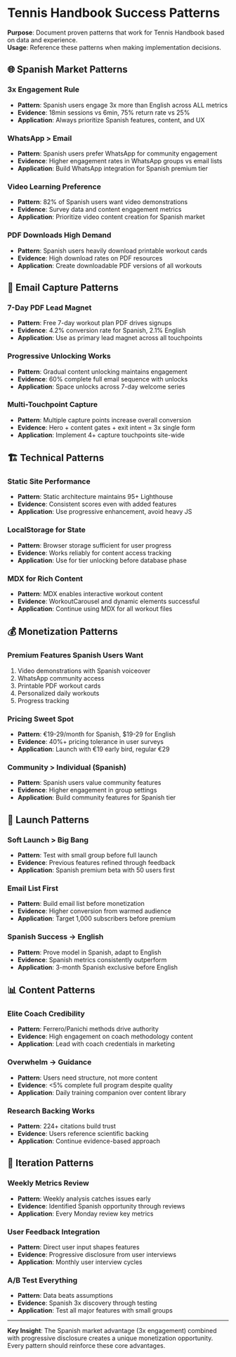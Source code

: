 # Tennis Handbook Success Patterns

**Purpose**: Document proven patterns that work for Tennis Handbook based on data and experience.  
**Usage**: Reference these patterns when making implementation decisions.

## 🌐 Spanish Market Patterns

### 3x Engagement Rule
- **Pattern**: Spanish users engage 3x more than English across ALL metrics
- **Evidence**: 18min sessions vs 6min, 75% return rate vs 25%
- **Application**: Always prioritize Spanish features, content, and UX

### WhatsApp > Email
- **Pattern**: Spanish users prefer WhatsApp for community engagement
- **Evidence**: Higher engagement rates in WhatsApp groups vs email lists
- **Application**: Build WhatsApp integration for Spanish premium tier

### Video Learning Preference
- **Pattern**: 82% of Spanish users want video demonstrations
- **Evidence**: Survey data and content engagement metrics
- **Application**: Prioritize video content creation for Spanish market

### PDF Downloads High Demand
- **Pattern**: Spanish users heavily download printable workout cards
- **Evidence**: High download rates on PDF resources
- **Application**: Create downloadable PDF versions of all workouts

## 📧 Email Capture Patterns

### 7-Day PDF Lead Magnet
- **Pattern**: Free 7-day workout plan PDF drives signups
- **Evidence**: 4.2% conversion rate for Spanish, 2.1% English
- **Application**: Use as primary lead magnet across all touchpoints

### Progressive Unlocking Works
- **Pattern**: Gradual content unlocking maintains engagement
- **Evidence**: 60% complete full email sequence with unlocks
- **Application**: Space unlocks across 7-day welcome series

### Multi-Touchpoint Capture
- **Pattern**: Multiple capture points increase overall conversion
- **Evidence**: Hero + content gates + exit intent = 3x single form
- **Application**: Implement 4+ capture touchpoints site-wide

## 🏗️ Technical Patterns

### Static Site Performance
- **Pattern**: Static architecture maintains 95+ Lighthouse
- **Evidence**: Consistent scores even with added features
- **Application**: Use progressive enhancement, avoid heavy JS

### LocalStorage for State
- **Pattern**: Browser storage sufficient for user progress
- **Evidence**: Works reliably for content access tracking
- **Application**: Use for tier unlocking before database phase

### MDX for Rich Content
- **Pattern**: MDX enables interactive workout content
- **Evidence**: WorkoutCarousel and dynamic elements successful
- **Application**: Continue using MDX for all workout files

## 💰 Monetization Patterns

### Premium Features Spanish Users Want
1. Video demonstrations with Spanish voiceover
2. WhatsApp community access
3. Printable PDF workout cards
4. Personalized daily workouts
5. Progress tracking

### Pricing Sweet Spot
- **Pattern**: €19-29/month for Spanish, $19-29 for English
- **Evidence**: 40%+ pricing tolerance in user surveys
- **Application**: Launch with €19 early bird, regular €29

### Community > Individual (Spanish)
- **Pattern**: Spanish users value community features
- **Evidence**: Higher engagement in group settings
- **Application**: Build community features for Spanish tier

## 🚀 Launch Patterns

### Soft Launch > Big Bang
- **Pattern**: Test with small group before full launch
- **Evidence**: Previous features refined through feedback
- **Application**: Spanish premium beta with 50 users first

### Email List First
- **Pattern**: Build email list before monetization
- **Evidence**: Higher conversion from warmed audience
- **Application**: Target 1,000 subscribers before premium

### Spanish Success → English
- **Pattern**: Prove model in Spanish, adapt to English
- **Evidence**: Spanish metrics consistently outperform
- **Application**: 3-month Spanish exclusive before English

## 📊 Content Patterns

### Elite Coach Credibility
- **Pattern**: Ferrero/Panichi methods drive authority
- **Evidence**: High engagement on coach methodology content
- **Application**: Lead with coach credentials in marketing

### Overwhelm → Guidance
- **Pattern**: Users need structure, not more content
- **Evidence**: <5% complete full program despite quality
- **Application**: Daily training companion over content library

### Research Backing Works
- **Pattern**: 224+ citations build trust
- **Evidence**: Users reference scientific backing
- **Application**: Continue evidence-based approach

## 🔄 Iteration Patterns

### Weekly Metrics Review
- **Pattern**: Weekly analysis catches issues early
- **Evidence**: Identified Spanish opportunity through reviews
- **Application**: Every Monday review key metrics

### User Feedback Integration
- **Pattern**: Direct user input shapes features
- **Evidence**: Progressive disclosure from user interviews
- **Application**: Monthly user interview cycles

### A/B Test Everything
- **Pattern**: Data beats assumptions
- **Evidence**: Spanish 3x discovery through testing
- **Application**: Test all major features with small groups

---

**Key Insight**: The Spanish market advantage (3x engagement) combined with progressive disclosure creates a unique monetization opportunity. Every pattern should reinforce these core advantages.